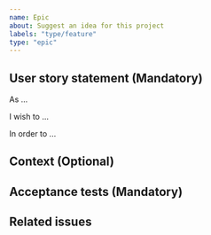 ```yaml
---
name: Epic
about: Suggest an idea for this project
labels: "type/feature"
type: "epic"
---
```


## User story statement (Mandatory)

<!-- Describe the user story -->

As ...

I wish to ...

In order to ...


## Context (Optional)

<!-- Give additional context  -->


## Acceptance tests (Mandatory)

<!-- Explain your expectations  -->


## Related issues

<!-- Add any related issues. -->
